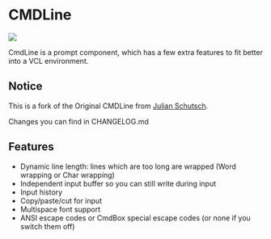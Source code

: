 # CMDLine

[![](https://www.paypalobjects.com/en_US/i/btn/btn_donateCC_LG.gif)](https://www.paypal.com/donate/?hosted_button_id=ZDB5ZSNJNK9XQ)

CmdLine is a prompt component, which has a few extra features to fit better into
a VCL environment.

## Notice

This is a fork of the Original CMDLine from [Julian Schutsch](https://wiki.lazarus.freepascal.org/CmdLine).

Changes you can find in CHANGELOG.md

## Features

- Dynamic line length: lines which are too long are wrapped (Word wrapping or
Char wrapping)
- Independent input buffer so you can still write during input
- Input history
- Copy/paste/cut for input
- Multispace font support
- ANSI escape codes or CmdBox special escape codes (or none if you switch them
off)


